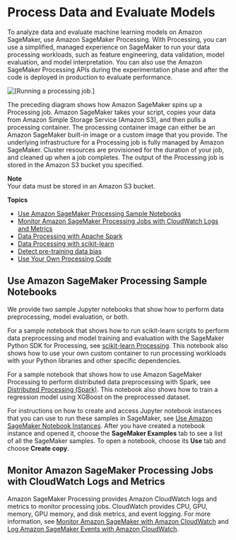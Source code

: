 # Process Data and Evaluate Models<a name="processing-job"></a>

To analyze data and evaluate machine learning models on Amazon SageMaker, use Amazon SageMaker Processing\. With Processing, you can use a simplified, managed experience on SageMaker to run your data processing workloads, such as feature engineering, data validation, model evaluation, and model interpretation\. You can also use the Amazon SageMaker Processing APIs during the experimentation phase and after the code is deployed in production to evaluate performance\. 

![\[Running a processing job.\]](http://docs.aws.amazon.com/sagemaker/latest/dg/images/Processing-1.png)

The preceding diagram shows how Amazon SageMaker spins up a Processing job\. Amazon SageMaker takes your script, copies your data from Amazon Simple Storage Service \(Amazon S3\), and then pulls a processing container\. The processing container image can either be an Amazon SageMaker built\-in image or a custom image that you provide\. The underlying infrastructure for a Processing job is fully managed by Amazon SageMaker\. Cluster resources are provisioned for the duration of your job, and cleaned up when a job completes\. The output of the Processing job is stored in the Amazon S3 bucket you specified\. 

**Note**  
Your data must be stored in an Amazon S3 bucket\.

**Topics**
+ [Use Amazon SageMaker Processing Sample Notebooks](#processing-job-sample-notebooks)
+ [Monitor Amazon SageMaker Processing Jobs with CloudWatch Logs and Metrics](#processing-job-cloudwatch)
+ [Data Processing with Apache Spark](use-spark-processing-container.md)
+ [Data Processing with scikit\-learn](use-scikit-learn-processing-container.md)
+ [Detect pre\-training data bias](clarify-detect-data-bias.md)
+ [Use Your Own Processing Code](use-your-own-processing-code.md)

## Use Amazon SageMaker Processing Sample Notebooks<a name="processing-job-sample-notebooks"></a>

We provide two sample Jupyter notebooks that show how to perform data preprocessing, model evaluation, or both\.

For a sample notebook that shows how to run scikit\-learn scripts to perform data preprocessing and model training and evaluation with the SageMaker Python SDK for Processing, see [scikit\-learn Processing](https://github.com/awslabs/amazon-sagemaker-examples/tree/master/sagemaker_processing/scikit_learn_data_processing_and_model_evaluation)\. This notebook also shows how to use your own custom container to run processing workloads with your Python libraries and other specific dependencies\.

For a sample notebook that shows how to use Amazon SageMaker Processing to perform distributed data preprocessing with Spark, see [Distributed Processing \(Spark\)](https://github.com/awslabs/amazon-sagemaker-examples/tree/master/sagemaker_processing/feature_transformation_with_sagemaker_processing)\. This notebook also shows how to train a regression model using XGBoost on the preprocessed dataset\.

For instructions on how to create and access Jupyter notebook instances that you can use to run these samples in SageMaker, see [Use Amazon SageMaker Notebook Instances](nbi.md)\. After you have created a notebook instance and opened it, choose the **SageMaker Examples** tab to see a list of all the SageMaker samples\. To open a notebook, choose its **Use** tab and choose **Create copy**\.

## Monitor Amazon SageMaker Processing Jobs with CloudWatch Logs and Metrics<a name="processing-job-cloudwatch"></a>

Amazon SageMaker Processing provides Amazon CloudWatch logs and metrics to monitor processing jobs\. CloudWatch provides CPU, GPU, memory, GPU memory, and disk metrics, and event logging\. For more information, see [Monitor Amazon SageMaker with Amazon CloudWatch](monitoring-cloudwatch.md) and [Log Amazon SageMaker Events with Amazon CloudWatch](logging-cloudwatch.md)\.